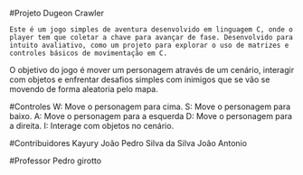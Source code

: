 #Projeto Dugeon Crawler

	Este é um jogo simples de aventura desenvolvido em linguagem C, onde o player tem que coletar a chave para avançar de fase. Desenvolvido para intuito avaliativo, como um projeto para explorar o uso de matrizes e controles básicos de movimentação em C. 
O objetivo do jogo é mover um personagem através de um cenário, interagir com objetos e enfrentar desafios simples com inimigos que se vão se movendo de forma aleatoria pelo mapa.

#Controles
 W: Move o personagem para cima.
 S: Move o personagem para baixo.
 A: Move o personagem para a esquerda
 D: Move o personagem para a direita.
 I: Interage com objetos no cenário.

#Contribuidores
Kayury
João Pedro Silva da Silva
João Antonio
	
#Professor
  Pedro girotto
